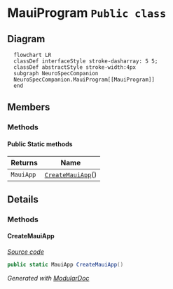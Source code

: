 # MauiProgram `Public class`

## Diagram
```mermaid
  flowchart LR
  classDef interfaceStyle stroke-dasharray: 5 5;
  classDef abstractStyle stroke-width:4px
  subgraph NeuroSpecCompanion
  NeuroSpecCompanion.MauiProgram[[MauiProgram]]
  end
```

## Members
### Methods
#### Public Static methods
| Returns | Name |
| --- | --- |
| `MauiApp` | [`CreateMauiApp`](#createmauiapp)() |

## Details
### Methods
#### CreateMauiApp
[*Source code*](https://github.com///blob//NeuroSpecCompanion/MauiProgram.cs#L16)
```csharp
public static MauiApp CreateMauiApp()
```

*Generated with* [*ModularDoc*](https://github.com/hailstorm75/ModularDoc)
